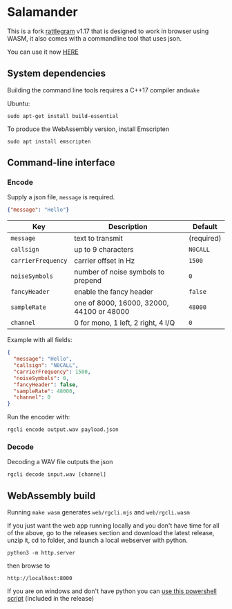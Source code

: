 # Salamander

This is a fork [rattlegram](https://github.com/aicodix/rattlegram) v1.17 that is designed to work in browser using WASM, it also comes with a commandline tool that uses json.

You can use it now [HERE](https://noctonic.github.io/salamander/)

## System dependencies

Building the command line tools requires a C++17 compiler and`make`

Ubuntu:
```
sudo apt-get install build-essential
```

To produce the WebAssembly version, install Emscripten 

```
sudo apt install emscripten
```

## Command-line interface


### Encode

Supply a json file, `message` is required.

```json
{"message": "Hello"}
```

| Key | Description | Default |
|-----|-------------|---------|
| `message` | text to transmit | (required) |
| `callsign` | up to 9 characters | `N0CALL` |
| `carrierFrequency` | carrier offset in Hz | `1500` |
| `noiseSymbols` | number of noise symbols to prepend | `0` |
| `fancyHeader` | enable the fancy header | `false` |
| `sampleRate` | one of 8000, 16000, 32000, 44100 or 48000 | `48000` |
| `channel` | 0 for mono, 1 left, 2 right, 4 I/Q | `0` |

Example with all fields:

```json
{
  "message": "Hello",
  "callsign": "N0CALL",
  "carrierFrequency": 1500,
  "noiseSymbols": 0,
  "fancyHeader": false,
  "sampleRate": 48000,
  "channel": 0
}
```

Run the encoder with:

```
rgcli encode output.wav payload.json
```

### Decode

Decoding a WAV file outputs the json

```
rgcli decode input.wav [channel]
```

## WebAssembly build

Running `make wasm` generates
`web/rgcli.mjs` and `web/rgcli.wasm`

If you just want the web app running locally and you don't have time for all of the above, go to the releases section and download the latest release, unzip it, cd to folder, and launch a local webserver with python.
```
python3 -m http.server
```
then browse to 

```
http://localhost:8000
```
If you are on windows and don't have python you can [use this powershell script](https://gist.github.com/noctonic/0cadb91a2c127ecf3ef93c11a813dd5d) (included in the release)
